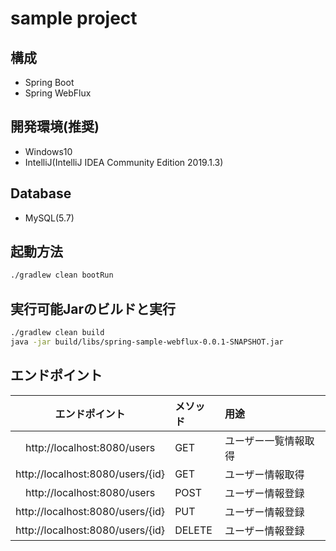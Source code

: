 # sample project

## 構成
- Spring Boot
- Spring WebFlux

## 開発環境(推奨)
- Windows10
- IntelliJ(IntelliJ IDEA Community Edition 2019.1.3)

## Database
- MySQL(5.7)

## 起動方法
```sh
./gradlew clean bootRun
```

## 実行可能Jarのビルドと実行

```sh
./gradlew clean build
java -jar build/libs/spring-sample-webflux-0.0.1-SNAPSHOT.jar
```

## エンドポイント
| エンドポイント                   | メソッド | 用途 |
|:--------------------------------:|:-------|:------------|
| http://localhost:8080/users      | GET    | ユーザー一覧情報取得  |
| http://localhost:8080/users/{id} | GET    | ユーザー情報取得  |
| http://localhost:8080/users      | POST   | ユーザー情報登録 |
| http://localhost:8080/users/{id} | PUT    | ユーザー情報登録 |
| http://localhost:8080/users/{id} | DELETE | ユーザー情報登録 |